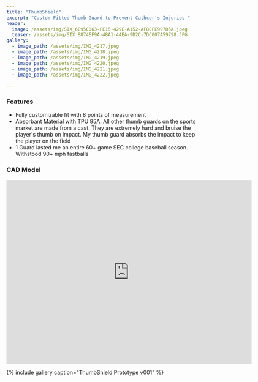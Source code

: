 ```yaml
---
title: "ThumbShield"
excerpt: "Custom Fitted Thumb Guard to Prevent Cathcer's Injuries "
header:
  image: /assets/img/SIX_6E95C063-FE15-429E-A152-AF8CFE997D5A.jpeg
  teaser: /assets/img/SIX_8874EF9A-48A1-44EA-9D2C-7DC007A59798.JPG
gallery:
  - image_path: /assets/img/IMG_4217.jpeg
  - image_path: /assets/img/IMG_4218.jpeg
  - image_path: /assets/img/IMG_4219.jpeg
  - image_path: /assets/img/IMG_4220.jpeg
  - image_path: /assets/img/IMG_4221.jpeg
  - image_path: /assets/img/IMG_4222.jpeg
   
---
```


### Features

* Fully customizable fit with 8 points of measurement
* Absorbant Material with TPU 95A. All other thumb guards on the sports market are made from a cast. They are extremely hard and bruise the player's thumb on impact. My thumb guard absorbs the impact to keep the player on the field
* 1 Guard lasted me an entire 60+ game SEC college baseball season. Withstood 90+ mph fastballs

### CAD Model
<iframe src="https://vanderbilt973.autodesk360.com/shares/public/SHd38bfQT1fb47330c99856122ffcac3c6bc?mode=embed" width="640" height="480" allowfullscreen="true" webkitallowfullscreen="true" mozallowfullscreen="true"  frameborder="0"></iframe>

{% include gallery caption="ThumbShield Prototype v001" %}
